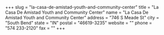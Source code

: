 +++
slug = "la-casa-de-amistad-youth-and-community-center"
title = "La Casa De Amistad Youth and Community Center"
name = "La Casa De Amistad Youth and Community Center"
address = "746 S Meade St"
city = "South Bend"
state = "IN"
postal = "46619-3235"
website = ""
phone = "574 233-2120"
fax = ""
+++
